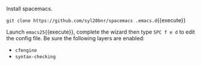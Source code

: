 Install spacemacs.

`git clone https://github.com/syl20bnr/spacemacs .emacs.d`{{execute}}

Launch `emacs25`{{execute}}, complete the wizard then type `SPC f e d` to edit the config file. Be sure the following layers are enabled:

- `cfengine`
- `syntax-checking`

